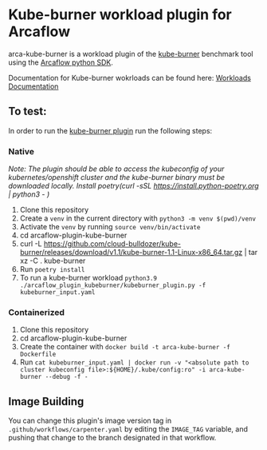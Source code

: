 # Kube-burner workload plugin for Arcaflow

arca-kube-burner is a workload plugin of the [kube-burner](https://github.com/cloud-bulldozer/kube-burner) benchmark tool
using the [Arcaflow python SDK](https://github.com/arcalot/arcaflow-plugin-sdk-python).

Documentation for Kube-burner wokrloads can be found here: [Workloads Documentation](https://github.com/cloud-bulldozer/e2e-benchmarking/blob/master/workloads/kube-burner/README.md)



## To test:

In order to run the [kube-burner plugin](kube-burner-plugin.py) run the following steps:

### Native 
*Note: The plugin should be able to access the kubeconfig of your kubernetes/openshift cluster and the kube-burner binary must be downloaded locally. Install poetry(curl -sSL https://install.python-poetry.org | python3 - )*
1. Clone this repository
2. Create a `venv` in the current directory with `python3 -m venv $(pwd)/venv`
3. Activate the `venv` by running `source venv/bin/activate`
4. cd arcaflow-plugin-kube-burner
5. curl -L https://github.com/cloud-bulldozer/kube-burner/releases/download/v1.1/kube-burner-1.1-Linux-x86_64.tar.gz | tar xz -C . kube-burner
6. Run `poetry install`
7. To run a kube-burner workload `python3.9 ./arcaflow_plugin_kubeburner/kubeburner_plugin.py -f kubeburner_input.yaml`

### Containerized
1. Clone this repository
2. cd arcaflow-plugin-kube-burner
3. Create the container with `docker build -t arca-kube-burner -f Dockerfile`
4. Run `cat kubeburner_input.yaml | docker run -v "<absolute path to cluster kubeconfig file>:${HOME}/.kube/config:ro" -i arca-kube-burner --debug -f -`

## Image Building

You can change this plugin's image version tag in
`.github/workflows/carpenter.yaml` by editing the
`IMAGE_TAG` variable, and pushing that change to the
branch designated in that workflow.